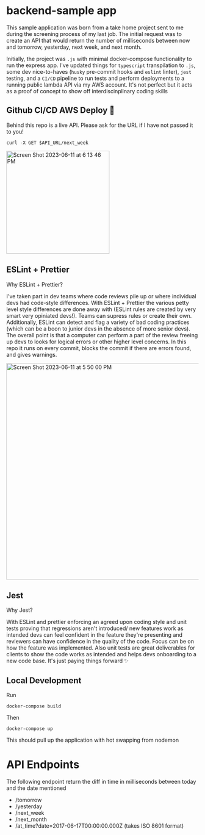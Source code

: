 # backend-sample app

This sample application was born from a take home project sent to me during the screening process of my last job. The initial request was to create an API that would return the number of milliseconds between now and tomorrow, yesterday, next week, and next month. 

Initially, the project was `.js` with minimal docker-compose functionality to run the express app. I've updated things for `typescript` transpilation to `.js`, some dev nice-to-haves (`husky` pre-commit hooks and `eslint` linter), `jest` testing, and a `CI/CD` pipeline to run tests and perform deployments to a running public lambda API via my AWS account. It's not perfect but it acts as a proof of concept to show off interdiscinplinary coding skills

## Github CI/CD AWS Deploy 🚀
Behind this repo is a live API. Please ask for the URL if I have not passed it to you!

```
curl -X GET $API_URL/next_week
```

<img width="270" alt="Screen Shot 2023-06-11 at 6 13 46 PM" src="https://github.com/iccole/backend-sample-dates/assets/8813683/92117355-30f7-4933-93bc-436e3b86f99e">


## ESLint + Prettier
Why ESLint + Prettier? 

I've taken part in dev teams where code reviews pile up or where individual devs had code-style differences. With ESLint + Prettier the various petty level style differences are done away with (ESLint rules are created by very smart very opiniated devs!). Teams can supress rules or create their own. Additionally, ESLint can detect and flag a variety of bad coding practices (which can be a boon to junior devs in the absence of more senior devs). The overall point is that a computer can perform a part of the review freeing up devs to looks for logical errors or other higher level concerns. In this repo it runs on every commit, blocks the commit if there are errors found, and gives warnings.

<img width="568" alt="Screen Shot 2023-06-11 at 5 50 00 PM" src="https://github.com/iccole/backend-sample-dates/assets/8813683/c964bb22-2729-40aa-a33f-c68707c043a4">


## Jest
Why Jest?

With ESLint and prettier enforcing an agreed upon coding style and unit tests proving that regressions aren't introduced/ new features work as intended devs can feel confident in the feature they're presenting and reviewers can have confidence in the quality of the code. Focus can be on how the feature was implemented. Also unit tests are great deliverables for clients to show the code works as intended and helps devs onboarding to a new code base. It's just paying things forward ✨


## Local Development 

Run

```
docker-compose build
```

Then

```
docker-compose up
```

This should pull up the application with hot swapping from nodemon

# API Endpoints

The following endpoint return the diff in time in milliseconds between today and the date mentioned

- /tomorrow
- /yesterday
- /next_week
- /next_month
- /at_time?date=2017-06-17T00:00:00.000Z (takes ISO 8601 format)
